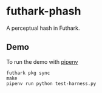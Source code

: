 # futhark-phash

A perceptual hash in Futhark.

## Demo

To run the demo with 
[pipenv](https://pypi.org/project/pipenv/)

```
futhark pkg sync
make
pipenv run python test-harness.py
```
